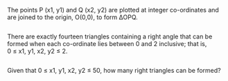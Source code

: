   <p>The points P (x1, y1) and Q (x2, y2) are plotted at integer co-ordinates and are joined to the origin, O(0,0), to form &Delta;OPQ.</p>      <img src="project/images/p_091_1.gif" alt="" /><br />      <p>There are exactly fourteen triangles containing a right angle that can be formed when each co-ordinate lies between 0 and 2 inclusive; that is,<br />0 &le; x1, y1, x2, y2 &le; 2.</p>      <img src="project/images/p_091_2.gif" alt="" /><br />      <p>Given that 0 &le; x1, y1, x2, y2 &le; 50, how many right triangles can be formed?</p>  